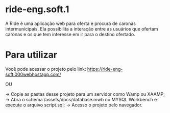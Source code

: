# ride-eng.soft.1
A Ride é uma aplicação web para oferta e procura de caronas intermunicipais. Ela possibilita a interação entre as usuários que ofertam caronas e os que tem interesse em ir para o destino ofertado.


# Para utilizar

Você pode acessar o projeto pelo link: https://ride-eng-soft.000webhostapp.com/

OU

-> Copie as pastas desse projeto para um servidor como Wamp ou XAAMP;
-> Abra o schema /assets/docs/database.mwb no MYSQL Workbench e execute o arquivo script.sql;
-> Acesso o projeto pelo navegador.

